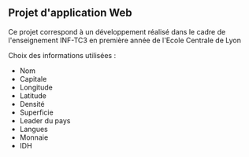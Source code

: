 ## Projet d'application Web 

Ce projet correspond à un développement réalisé dans le cadre de l'enseignement INF-TC3 en première année de l'Ecole Centrale de Lyon

Choix des informations utilisées : 
 - Nom
 - Capitale
 - Longitude 
 - Latitude
 - Densité
 - Superficie
 - Leader du pays 
 - Langues 
 - Monnaie 
 - IDH
